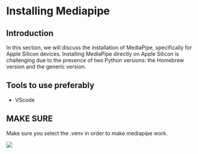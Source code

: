 # Installing Mediapipe

## Introduction

In this section, we will discuss the installation of MediaPipe, specifically for Apple Silicon devices. Installing MediaPipe directly on Apple Silicon is challenging due to the presence of two Python versions: the Homebrew version and the generic version.


## Tools to use preferably

- VScode


## MAKE SURE

Make sure you select the .venv in order to make mediapipe work.

<img src="Screenshot 2025-01-12 at 1.56.37 PM.png">